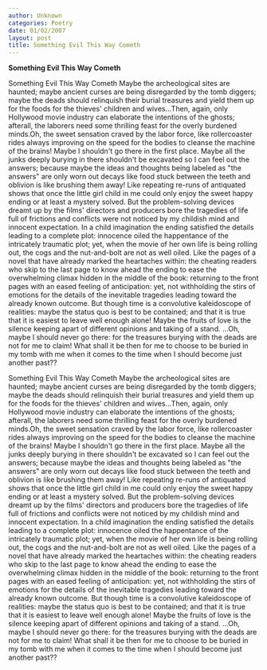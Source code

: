 ```yaml
---
author: Unknown
categories: Poetry
date: 01/02/2007
layout: post
title: Something Evil This Way Cometh
---
```


**Something Evil This Way Cometh**

Something Evil This Way Cometh
Maybe the archeological sites are haunted; maybe ancient curses are being disregarded by the tomb diggers; maybe the deads should relinquish their burial treasures and yield them up for the foods for the thieves' children and wives...Then, again, only Hollywood movie industry can elaborate the intentions of the ghosts; afterall, the laborers need some thrilling feast for the overly burdened minds.Oh, the sweet sensation craved by the labor force, like rollercoaster rides always improving on the speed for the bodies to cleanse the machine of the brains!
Maybe I shouldn't go there in the first place.  Maybe all the junks deeply burying in there shouldn't be excavated so I can feel out the answers; because maybe the ideas and thoughts being labeled as "the answers" are only worn out decays like food stuck between the teeth and oblivion is like brushing them away!
Like repeating re-runs of antiquated shows that once the little girl child in me could only enjoy the sweet happy ending or at least a mystery solved.  But the problem-solving devices dreamt up by the films' directors and producers bore the tragedies of life full of frictions and conflicts were not noticed by my childish mind and innocent expectation.  In a child imagination the ending satisfied the details leading to a complete plot: innocence oiled the happentance of the intricately traumatic plot; yet, when the movie of her own life is being rolling out, the cogs and the nut-and-bolt are not as well oiled.
Like the pages of a novel that have already marked the heartaches within: the cheating readers who skip to the last page to know ahead the ending to ease the overwhelming climax hidden in the middle of the book: returning to the front pages with an eased feeling of anticipation: yet, not withholding the stirs of emotions for the details of the inevitable tragedies leading toward the already known outcome.
But though time is a convolutive kaleidoscope of realities: maybe the status quo is best to be contained; and that it is true that it is easiest to leave well enough alone!  Maybe the fruits of love is the silence keeping apart of different opinions and taking of a stand.
...Oh, maybe I should never go there: for the treasures burying with the deads are not for me to claim!  What shall it be then for me to choose to be buried in my tomb with me when it comes to the time when I should become just another past??

Something Evil This Way Cometh
Maybe the archeological sites are haunted; maybe ancient curses are being disregarded by the tomb diggers; maybe the deads should relinquish their burial treasures and yield them up for the foods for the thieves' children and wives...Then, again, only Hollywood movie industry can elaborate the intentions of the ghosts; afterall, the laborers need some thrilling feast for the overly burdened minds.Oh, the sweet sensation craved by the labor force, like rollercoaster rides always improving on the speed for the bodies to cleanse the machine of the brains!
Maybe I shouldn't go there in the first place.  Maybe all the junks deeply burying in there shouldn't be excavated so I can feel out the answers; because maybe the ideas and thoughts being labeled as "the answers" are only worn out decays like food stuck between the teeth and oblivion is like brushing them away!
Like repeating re-runs of antiquated shows that once the little girl child in me could only enjoy the sweet happy ending or at least a mystery solved.  But the problem-solving devices dreamt up by the films' directors and producers bore the tragedies of life full of frictions and conflicts were not noticed by my childish mind and innocent expectation.  In a child imagination the ending satisfied the details leading to a complete plot: innocence oiled the happentance of the intricately traumatic plot; yet, when the movie of her own life is being rolling out, the cogs and the nut-and-bolt are not as well oiled.
Like the pages of a novel that have already marked the heartaches within: the cheating readers who skip to the last page to know ahead the ending to ease the overwhelming climax hidden in the middle of the book: returning to the front pages with an eased feeling of anticipation: yet, not withholding the stirs of emotions for the details of the inevitable tragedies leading toward the already known outcome.
But though time is a convolutive kaleidoscope of realities: maybe the status quo is best to be contained; and that it is true that it is easiest to leave well enough alone!  Maybe the fruits of love is the silence keeping apart of different opinions and taking of a stand.
...Oh, maybe I should never go there: for the treasures burying with the deads are not for me to claim!  What shall it be then for me to choose to be buried in my tomb with me when it comes to the time when I should become just another past??
